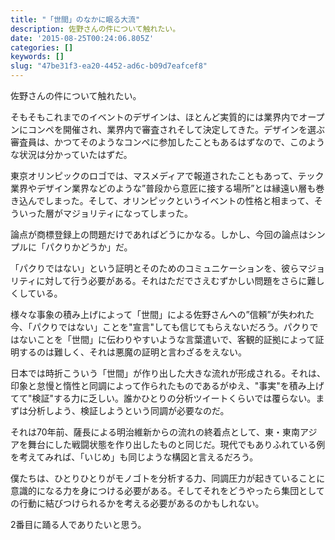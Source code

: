 ```yaml
---
title: "「世間」のなかに眠る大流"
description: 佐野さんの件について触れたい。
date: '2015-08-25T00:24:06.805Z'
categories: []
keywords: []
slug: "47be31f3-ea20-4452-ad6c-b09d7eafcef8"
---
```

佐野さんの件について触れたい。

そもそもこれまでのイベントのデザインは、ほとんど実質的には業界内でオープンにコンペを開催され、業界内で審査されそして決定してきた。デザインを選ぶ審査員は、かつてそのようなコンペに参加したこともあるはずなので、このような状況は分かっていたはずだ。

東京オリンピックのロゴでは、マスメディアで報道されたこともあって、テック業界やデザイン業界などのような”普段から意匠に接する場所”とは縁遠い層も巻き込んでしまった。そして、オリンピックというイベントの性格と相まって、そういった層がマジョリティになってしまった。

論点が商標登録上の問題だけであればどうにかなる。しかし、今回の論点はシンプルに「パクりかどうか」だ。

「パクりではない」という証明とそのためのコミュニケーションを、彼らマジョリティに対して行う必要がある。それはただでさえむずかしい問題をさらに難しくしている。

様々な事象の積み上げによって「世間」による佐野さんへの”信頼”が失われた今、「パクりではない」ことを"宣言"しても信じてもらえないだろう。パクりではないことを「世間」に伝わりやすいような言葉遣いで、客観的証拠によって証明するのは難しく、それは悪魔の証明と言わざるをえない。

日本では時折こういう「世間」が作り出した大きな流れが形成される。それは、印象と怠慢と惰性と同調によって作られたものであるがゆえ、"事実"を積み上げてて"検証"する力に乏しい。誰かひとりの分析ツイートくらいでは覆らない。まずは分析しよう、検証しようという同調が必要なのだ。

それは70年前、薩長による明治維新からの流れの終着点として、東・東南アジアを舞台にした戦闘状態を作り出したものと同じだ。現代でもありふれている例を考えてみれば、「いじめ」も同じような構図と言えるだろう。

僕たちは、ひとりひとりがモノゴトを分析する力、同調圧力が起きていることに意識的になる力を身につける必要がある。そしてそれをどうやったら集団としての行動に結びつけられるかを考える必要があるのかもしれない。

2番目に踊る人でありたいと思う。